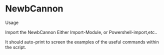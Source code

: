 # NewbCannon
Usage

Import the NewbCannon
Either Import-Module, or Powershell-import,etc..

It should auto-print to screen the examples of the useful commands within the script.
